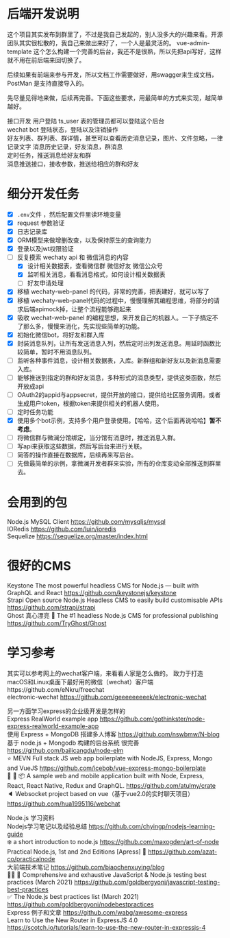 # 后端开发说明  
这个项目其实发布到群里了，不过是我自己发起的，别人没多大的兴趣来看。开源团队其实很松散的，我自己来做出来好了，一个人是最灵活的。
vue-admin-template 这个怎么构建一个完善的后台，我还不是很熟，所以先把api写好，这样就不用在前后端来回切换了。    

后续如果有前端来参与开发，所以文档工作需要做好，用swagger来生成文档，PostMan 是支持直接导入的。 


先尽量见得地来做，后续再完善。下面这些要求，用最简单的方式来实现，越简单越好。    

接口开发
用户登陆 ts_user 表的管理员都可以登陆这个后台   
wechat bot 登陆状态，登陆以及注销操作   
好友列表、群列表、群详情，甚至可以查看历史消息记录，图片、文件忽略，一律记录文字
消息历史记录，好友消息，群消息  
定时任务，推送消息给好友和群    
消息推送接口，接收参数，推送给相应的群和好友    

# 细分开发任务
* [x] `.env`文件 ，然后配置文件里读环境变量 
* [x] request 参数验证  
* [x] 日志记录库    
* [x] ORM模型来做增删改查，以及保持原生的查询能力   
* [x] 登录以及jwt权限验证   
* [ ] 反复摸索 wechaty api 和 微信消息的内容    
    * [x] 设计相关数据表，查看微信群 微信好友 微信公众号
    * [x] 监听相关消息，看看消息格式，如何设计相关数据表
    * [ ] 好友申请处理
* [x] 移植 wechaty-web-panel 的代码，非常的完善，把表建好，就可以写了   
 * [x] 移植 wechaty-web-panel代码的过程中，慢慢理解其编程思维，将部分的请求后端apimock掉，让整个流程能够跑起来
 * [x] 吸收 wechat-web-panel 的编程思想，来开发自己的机器人。一下子搞定不了那么多，慢慢来消化，先实现些简单的功能。 
* [x] 初始化微信bot，将好友和群入库
* [x] 封装消息队列，让所有发送消息入列，然后定时出列发送消息。用延时函数比较简单，暂时不用消息队列。  
* [ ] 监听各种事件消息，设计相关数据表，入库。新群组和新好友以及新消息需要入库。    
* [ ] 能够推送到指定的群和好友消息，多种形式的消息类型，提供这类函数，然后开放成api    
* [ ] OAuth2的appid与appsecret，提供开放的接口，提供给社区服务调用。或者生成用户token，根据token来提供相关的机器人使用。        
* [ ] 定时任务功能  
* [x] 使用多个bot示例，支持多个用户登录使用。【哈哈，这个后面再说哈哈】**暂不考虑**。     
* [ ] 将微信群与微澜分馆绑定，当分馆有消息时，推送消息入群。
 * [ ] 写api来获取这些数据，然后写后台来进行关联。    
 * [ ] 简答的操作直接在数据库，后续再来写后台。 
 * [ ] 先做最简单的示例，拿微澜开发者群来实验，所有的仓库变动全部推送到群里去。 

# 会用到的包
Node.js MySQL Client https://github.com/mysqljs/mysql       
IORedis https://github.com/luin/ioredis     
Sequelize https://sequelize.org/master/index.html       

# 很好的CMS
Keystone The most powerful headless CMS for Node.js — built with GraphQL and React https://github.com/keystonejs/keystone        
Strapi  Open source Node.js Headless CMS to easily build customisable APIs  https://github.com/strapi/strapi        
Ghost 真心漂亮 👻 The #1 headless Node.js CMS for professional publishing https://github.com/TryGhost/Ghost        

# 学习参考
其实可以参考网上的wechat客户端，来看看人家是怎么做的。
致力于打造macOS和Linux桌面下最好用的微信（wechat）客户端https://github.com/eNkru/freechat       
electronic-wechat https://github.com/geeeeeeeeek/electronic-wechat      

另一方面学习express的企业级开发是怎样的     
Express RealWorld example app https://github.com/gothinkster/node-express-realworld-example-app     
使用 Express + MongoDB 搭建多人博客 https://github.com/nswbmw/N-blog        
基于 node.js + Mongodb 构建的后台系统 很完善 https://github.com/bailicangdu/node-elm   
⭐ MEVN Full stack JS web app boilerplate with NodeJS, Express, Mongo and VueJS https://github.com/icebob/vue-express-mongo-boilerplate     
👕 👖 📦 A sample web and mobile application built with Node, Express, React, React Native, Redux and GraphQL.  https://github.com/atulmy/crate     
🔈 Websocket project based on vue（基于vue2.0的实时聊天项目）  https://github.com/hua1995116/webchat        

Node.js 学习资料    
Nodejs学习笔记以及经验总结 https://github.com/chyingp/nodejs-learning-guide     
❄️ a short introduction to node.js https://github.com/maxogden/art-of-node      
Practical Node.js, 1st and 2nd Editions [Apress] 📓  https://github.com/azat-co/practicalnode       
大前端技术笔记 https://github.com/biaochenxuying/blog       
📗🌐 🚢 Comprehensive and exhaustive JavaScript & Node.js testing best practices (March 2021)  https://github.com/goldbergyoni/javascript-testing-best-practices        
✅ The Node.js best practices list (March 2021) https://github.com/goldbergyoni/nodebestpractices   
Express 例子和文章 https://github.com/wabg/awesome-express      
Learn to Use the New Router in ExpressJS 4.0 https://scotch.io/tutorials/learn-to-use-the-new-router-in-expressjs-4     